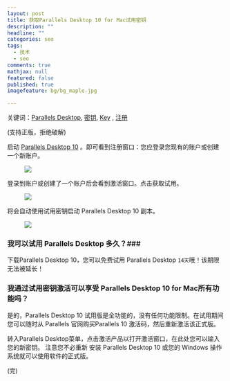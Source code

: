 ```yaml
---
layout: post
title: 获取Parallels Desktop 10 for Mac试用密钥
description: ""
headline: ""
categories: seo
tags: 
  - 技术
  - seo
comments: true
mathjax: null
featured: false
published: true
imagefeature: bg/bg_maple.jpg

---
```

关键词：[Parallels Desktop](http://www.parallelsdesktop.cn), [密钥](http://www.parallelsdesktop.cn), [Key](http://www.parallelsdesktop.cn) , [注册](http://www.parallelsdesktop.cn) 

(支持正版，拒绝破解)

<!--more--> 

启动 [Parallels Desktop 10](http://www.parallelsdesktop.cn) 。即可看到注册窗口：您应登录您现有的账户或创建一个新账户。

<figure>
	<a href="{{ site.url }}/images/article/ParallelsDesktop/1.jpg"><img src="{{ site.url }}/images/article/ParallelsDesktop/1.jpg"></a>
</figure>

登录到账户或创建了一个账户后会看到激活窗口。点击获取试用。

<figure>
	<a href="{{ site.url }}/images/article/ParallelsDesktop/2.jpg"><img src="{{ site.url }}/images/article/ParallelsDesktop/2.jpg"></a>
</figure>

将会自动使用试用密钥启动 Parallels Desktop 10 副本。

<figure>
	<a href="{{ site.url }}/images/article/ParallelsDesktop/3.jpg"><img src="{{ site.url }}/images/article/ParallelsDesktop/3.jpg"></a>
</figure>

### 我可以试用 Parallels Desktop 多久？###

下载Parallels Desktop 10，您可以免费试用 Parallels Desktop `14天`哦！该期限无法被延长！

### 我通过试用密钥激活可以享受 Parallels Desktop 10 for Mac所有功能吗？
是的，Parallels Desktop 10 试用版是全功能的，没有任何功能限制。在试用期间您可以随时从 Parallels 官网购买Parallels 10 激活码，然后重新激活该正式版。

转入Parallels Desktop菜单，点击激活产品以打开激活窗口，在此处您可以输入您的新密钥。
注意您不必重新 安装 Parallels Desktop 10 或您的 Windows 操作系统就可以使用软件的正式版。

(完)


